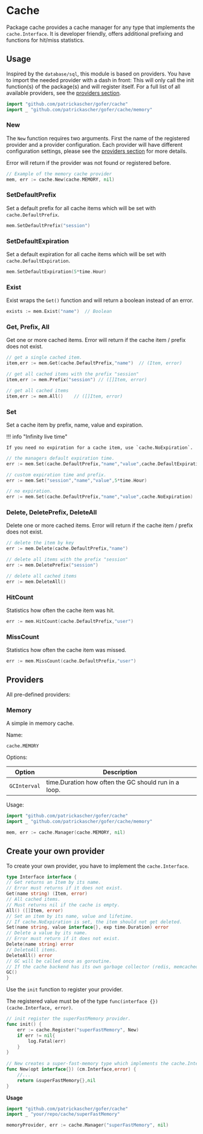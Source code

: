 # Cache

Package cache provides a cache manager for any type that implements the `cache.Interface`. It is developer friendly,
offers additional prefixing and functions for hit/miss statistics.

## Usage

Inspired by the `database/sql`, this module is based on providers. You have to import the needed provider with a dash in
front:
This will only call the init function(s) of the package(s) and will register itself. For a full list of all available
providers, see the [providers section](cache.md#providers).

```go 
import "github.com/patrickascher/gofer/cache"
import _ "github.com/patrickascher/gofer/cache/memory"
```

### New

The `New` function requires two arguments. First the name of the registered provider and a provider configuration. Each
provider will have different configuration settings, please see the [providers section](cache.md#providers) for more
details.

Error will return if the provider was not found or registered before.

```go 
// Example of the memory cache provider
mem, err := cache.New(cache.MEMORY, nil)
```

### SetDefaultPrefix

Set a default prefix for all cache items which will be set with `cache.DefaultPrefix`.

```go 
mem.SetDefaultPrefix("session")
```

### SetDefaultExpiration

Set a default expiration for all cache items which will be set with `cache.DefaultExpiration`.

```go 
mem.SetDefaultExpiration(5*time.Hour)
```

### Exist

Exist wraps the `Get()` function and will return a boolean instead of an error.

```go 
exists := mem.Exist("name")  // Boolean
```

### Get, Prefix, All

Get one or more cached items. Error will return if the cache item / prefix does not exist.

```go 
// get a single cached item.
item,err := mem.Get(cache.DefaultPrefix,"name")  // (Item, error)

// get all cached items with the prefix "session"
item,err := mem.Prefix("session") // ([]Item, error)

// get all cached items
item,err := mem.All()    // ([]Item, error)
```

### Set

Set a cache item by prefix, name, value and expiration.

!!! info "Infinity live time"

    If you need no expiration for a cache item, use `cache.NoExpiration`.

```go 
// the managers default expiration time. 
err := mem.Set(cache.DefaultPrefix,"name","value",cache.DefaultExpiration)

// custom expiration time and prefix.
err := mem.Set("session","name","value",5*time.Hour)

// no expiration.
err := mem.Set(cache.DefaultPrefix,"name","value",cache.NoExpiration)
```

### Delete, DeletePrefix, DeleteAll

Delete one or more cached items. Error will return if the cache item / prefix does not exist.

```go 
// delete the item by key
err := mem.Delete(cache.DefaultPrefix,"name")

// delete all items with the prefix "session"
err := mem.DeletePrefix("session")

// delete all cached items
err := mem.DeleteAll()
```

### HitCount

Statistics how often the cache item was hit.

```go 
err := mem.HitCount(cache.DefaultPrefix,"user")
```

### MissCount

Statistics how often the cache item was missed.

```go 
err := mem.MissCount(cache.DefaultPrefix,"user")
```

## Providers

All pre-defined providers:

### Memory

A simple in memory cache.

Name:

`cache.MEMORY`

Options:

| Option      | Description                          |
| ----------- | ------------------------------------ |
| `GCInterval`       | time.Duration how often the GC should run in a loop.  |

Usage:

```go 
import "github.com/patrickascher/gofer/cache"
import _ "github.com/patrickascher/gofer/cache/memory"

mem, err := cache.Manager(cache.MEMORY, nil)

```

## Create your own provider

To create your own provider, you have to implement the `cache.Interface`.

```go
type Interface interface {
// Get returns an Item by its name.
// Error must returns if it does not exist.
Get(name string) (Item, error)
// All cached items.
// Must returns nil if the cache is empty.
All() ([]Item, error)
// Set an item by its name, value and lifetime.
// If cache.NoExpiration is set, the item should not get deleted.
Set(name string, value interface{}, exp time.Duration) error
// Delete a value by its name.
// Error must return if it does not exist.
Delete(name string) error
// DeleteAll items.
DeleteAll() error
// GC will be called once as goroutine.
// If the cache backend has its own garbage collector (redis, memcached, ...) just return void in this method.
GC()
} 
```

Use the `init` function to register your provider.

The registered value must be of the type `func(interface {}) (cache.Interface, error)`.

```go 
// init register the superFastMemory provider.
func init() {
	err := cache.Register("superFastMemory", New)
	if err != nil{
		log.Fatal(err)
	}
}
	
// New creates a super-fast-memory type which implements the cache.Interface.
func New(opt interface{}) (cm.Interface,error) {
    //...
    return &superFastMemory{},nil
}
```

**Usage**

```go 
import "github.com/patrickascher/gofer/cache"
import _ "your/repo/cache/superFastMemory"

memoryProvider, err := cache.Manager("superFastMemory", nil)
```
